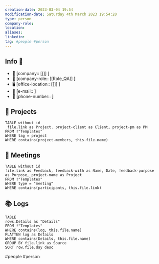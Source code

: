 ```yaml
---
creation-date: 2023-03-04 19:54 
modification-date: Saturday 4th March 2023 19:54:20
type: person
company-role:
location: 
aliases: 
linkedin:
tag: #people #person
---
```

## Info 📑
 - 🏢 [company:: [[]] ]
- 🤠 [company-role:: [[Role_QA]] ] 
 -  🖥️ [office-location:: [[]] ]
 - 📩 [e-mail::  ]
 - 📱 [phone-number::  ]


## 🚀 Projects 
```dataview 
TABLE without id
 file.link as Project, project-client as Client, project-pm as PM
FROM !"Templates"
WHERE tag = project 
WHERE contains(project-members, this.file.name) 
```

## 🌅 Meetings 
```dataview 
TABLE without id
file.link as Feedback, feedback-with as Name, Date, feedback-purpose as Purpose, project-name as Project
FROM !"Templates"
WHERE type = "meeting"
WHERE contains(participants, this.file.link) 
```


## 📚 Logs 
```dataview
TABLE
rows.Details as "Details"
FROM !"Templates"
WHERE contains(log, this.file.name) 
FLATTEN log as Details
WHERE contains(Details, this.file.name) 
GROUP BY file.link as Source
SORT row.file.day desc
```



#people #person